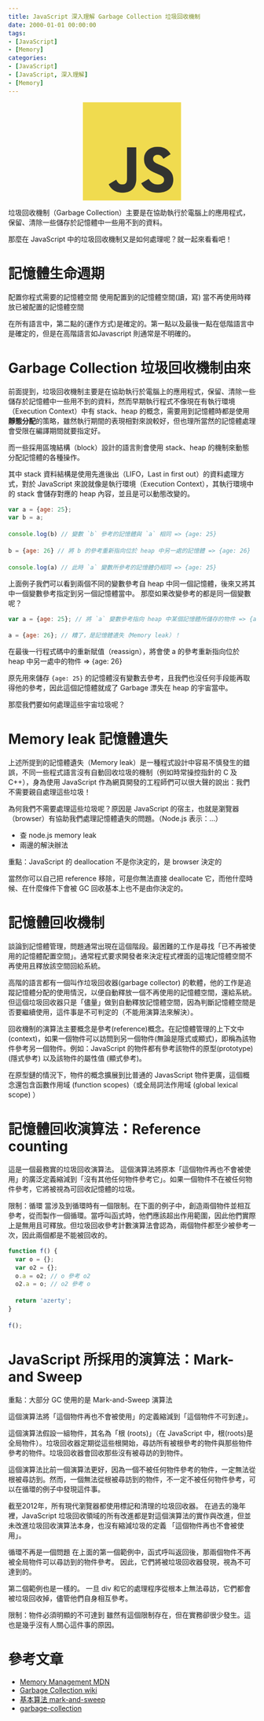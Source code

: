 ```yaml
---
title: JavaScript 深入理解 Garbage Collection 垃圾回收機制
date: 2000-01-01 00:00:00
tags:
- [JavaScript]
- [Memory]
categories: 
- [JavaScript]
- [JavaScript, 深入理解]
- [Memory]
---
```


<div style="display:flex;justify-content:center;">
  <img style="object-fit:cover;" src='/images/JavaScript/JavaScript-logo.png' width='200px' height='200px' />
</div>

垃圾回收機制（Garbage Collection）主要是在協助執行於電腦上的應用程式，保留、清除一些儲存於記憶體中一些用不到的資料。

那麼在 JavaScript 中的垃圾回收機制又是如何處理呢？就一起來看看吧！


<!-- more -->


<!-- todo  -->
# 記憶體生命週期

配置你程式需要的記憶體空間
使用配置到的記憶體空間(讀，寫)
當不再使用時釋放已被配置的記憶體空間

在所有語言中，第二點的(運作方式)是確定的。第一點以及最後一點在低階語言中是確定的，但是在高階語言如Javascript 則通常是不明確的。
<!-- todo  -->


# Garbage Collection 垃圾回收機制由來
前面提到，垃圾回收機制主要是在協助執行於電腦上的應用程式，保留、清除一些儲存於記憶體中一些用不到的資料，然而早期執行程式不像現在有執行環境（Execution Context）中有 stack、heap 的概念，需要用到記憶體時都是使用**靜態分配**的策略，雖然執行期間的表現相對來說較好，但也理所當然的記憶體處理會受限在編譯期間就要指定好。

而一些採用區塊結構（block）設計的語言則會使用 stack、heap 的機制來動態分配記憶體的各種操作。

其中 stack 資料結構是使用先進後出（LIFO，Last in first out）的資料處理方式，對於 JavaScript 來說就像是執行環境（Execution Context），其執行環境中的 stack 會儲存對應的 heap 內容，並且是可以動態改變的。

```js
var a = {age: 25};
var b = a;

console.log(b) // 變數 `b` 參考的記憶體與 `a` 相同 => {age: 25}

b = {age: 26} // 將 b 的參考重新指向位於 heap 中另一處的記憶體 => {age: 26}

console.log(a) // 此時 `a` 變數所參考的記憶體仍相同 => {age: 25}
```

上面例子我們可以看到兩個不同的變數參考自 heap 中同一個記憶體，後來又將其中一個變數參考指定到另一個記憶體當中。
那麼如果改變參考的都是同一個變數呢？

```js
var a = {age: 25}; // 將 `a` 變數參考指向 heap 中某個記憶體所儲存的物件 => {age: 25}

a = {age: 26}; // 糟了，是記憶體遺失（Memory leak）！
```
在最後一行程式碼中的重新賦值（reassign），將會使 a 的參考重新指向位於 heap 中另一處中的物件 => {age: 26}

原先用來儲存 `{age: 25}` 的記憶體沒有變數去參考，且我們也沒任何手段能再取得他的參考，因此這個記憶體就成了 Garbage 漂失在 heap 的宇宙當中。

那麼我們要如何處理這些宇宙垃圾呢？

# Memory leak 記憶體遺失
上述所提到的記憶體遺失（Memory leak）是一種程式設計中容易不慎發生的錯誤，不同一些程式語言沒有自動回收垃圾的機制（例如時常操控指針的 C 及 C++），身為使用 JavaScript 作為網頁開發的工程師們可以很大聲的說出：我們不需要親自處理這些垃圾！

為何我們不需要處理這些垃圾呢？原因是 JavaScript 的宿主，也就是瀏覽器（browser）有協助我們處理記憶體遺失的問題。（Node.js 表示：...）

- 查 node.js memory leak
- 兩邊的解決辦法

<!-- todo  -->














重點：JavaScript 的 deallocation 不是你決定的，是 browser 決定的

當然你可以自己把 reference 移除，可是你無法直接 deallocate 它，而他什麼時候、在什麼條件下會被 GC 回收基本上也不是由你決定的。


# 記憶體回收機制

談論到記憶體管理，問題通常出現在這個階段。最困難的工作是尋找「已不再被使用的記憶體配置空間」。通常程式要求開發者來決定程式裡面的這塊記憶體空間不再使用且釋放該空間回給系統。

高階的語言都有一個叫作垃圾回收器(garbage collector) 的軟體，他的工作是追蹤記憶體分配的使用情況，以便自動釋放一個不再使用的記憶體空間，還給系統。 但這個垃圾回收器只是「儘量」做到自動釋放記憶體空間，因為判斷記憶體空間是否要繼續使用，這件事是不可判定的（不能用演算法來解決）。

回收機制的演算法主要概念是參考(reference)概念。在記憶體管理的上下文中(context)，如果一個物件可以訪問到另一個物件(無論是隱式或顯式)，即稱為該物件參考另一個物件。例如：JavaScript 的物件都有參考該物件的原型(prototype) (隱式參考) 以及該物件的屬性值 (顯式參考)。

在原型鏈的情況下，物件的概念擴展到比普通的 JavasScript 物件更廣，這個概念還包含函數作用域 (function scopes)（或全局詞法作用域 (global lexical scope) ）


# 記憶體回收演算法：Reference counting

這是一個最務實的垃圾回收演算法。 這個演算法將原本「這個物件再也不會被使用」的廣泛定義縮減到「沒有其他任何物件參考它」。如果一個物件不在被任何物件參考，它將被視為可回收記憶體的垃圾。

限制：循環
當涉及到循環時有一個限制。在下面的例子中，創造兩個物件並相互參考，從而製作一個循環。當呼叫函式時，他們應該超出作用範圍，因此他們實際上是無用且可釋放。但垃圾回收參考計數演算法會認為，兩個物件都至少被參考一次，因此兩個都是不能被回收的。

```js
function f() {
  var o = {};
  var o2 = {};
  o.a = o2; // o 參考 o2
  o2.a = o; // o2 參考 o

  return 'azerty';
}

f();
```

# JavaScript 所採用的演算法：Mark-and Sweep

重點：大部分 GC 使用的是 Mark-and-Sweep 演算法

這個演算法將「這個物件再也不會被使用」的定義縮減到「這個物件不可到達」。

這個演算法假設一組物件，其名為「根 (roots)」（在 JavaScript 中，根(roots)是全局物件）。垃圾回收器定期從這些根開始，尋訪所有被根參考的物件與那些物件參考的物件。垃圾回收器會回收那些沒有被尋訪的到物件。

這個演算法比前一個演算法更好，因為一個不被任何物件參考的物件，一定無法從根被尋訪到。然而，一個無法從根被尋訪到的物件，不一定不被任何物件參考，可以在循環的例子中發現這件事。

截至2012年，所有現代瀏覽器都使用標記和清理的垃圾回收器。 在過去的幾年裡，JavaScript 垃圾回收領域的所有改進都是對這個演算法的實作與改進，但並未改進垃圾回收演算法本身，也沒有縮減垃圾的定義 「這個物件再也不會被使用」。

循環不再是一個問題
在上面的第一個範例中，函式呼叫返回後，那兩個物件不再被全局物件可以尋訪到的物件參考。 因此，它們將被垃圾回收器發現，視為不可達到的。

第二個範例也是一樣的。 一旦 div 和它的處理程序從根本上無法尋訪，它們都會被垃圾回收掉，儘管他們自身相互參考。

限制：物件必須明顯的不可達到
雖然有這個限制存在，但在實務卻很少發生。這也是幾乎沒有人關心這件事的原因。

# 參考文章
- [Memory Management MDN](https://developer.mozilla.org/zh-TW/docs/Web/JavaScript/Memory_Management)
- [Garbage Collection wiki](https://zh.wikipedia.org/wiki/%E5%9E%83%E5%9C%BE%E5%9B%9E%E6%94%B6_(%E8%A8%88%E7%AE%97%E6%A9%9F%E7%A7%91%E5%AD%B8))
- [基本算法 mark-and-sweep](https://liujiacai.net/blog/2018/06/15/garbage-collection-intro/#%E5%9F%BA%E6%9C%AC%E7%AE%97%E6%B3%95-mark-and-sweep)
- [garbage-collection](https://zh.javascript.info/garbage-collection)
